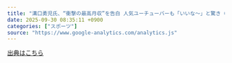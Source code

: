 ```yaml
---
title: "溝口勇児氏、“衝撃の最高月収”を告白 人気ユーチューバーも「いいな～」と驚き（日刊スポーツ） - Yahoo!ニュース"
date: 2025-09-30 08:35:11 +0900
categories: ["スポーツ"]
source: "https://www.google-analytics.com/analytics.js"
---
```


[出典はこちら](https://www.google-analytics.com/analytics.js)
